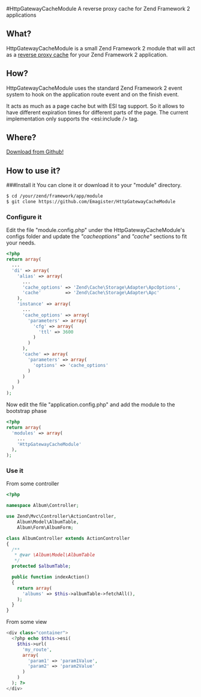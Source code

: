 #HttpGatewayCacheModule
A reverse proxy cache for Zend Framework 2 applications

## What?
HttpGatewayCacheModule is a small Zend Framework 2 module that will act as a [reverse proxy cache](http://en.wikipedia.org/wiki/Reverse_proxy)
for your Zend Framework 2 application.

## How?
HttpGatewayCacheModule uses the standard Zend Framework 2 event system to hook on the application route event and on the finish event.

It acts as much as a page cache but with ESI tag support. So it allows to have different expiration times for different parts of
the page. The current implementation only supports the &lt;esi:include /&gt; tag.

## Where?
<a href="#" class="button big icon fork">Download from Github!</a>

## How to use it?
###Install it
You can clone it or download it to your "module" directory.

```bash
$ cd /your/zend/framework/app/module
$ git clone https://github.com/Emagister/HttpGatewayCacheModule
```

### Configure it
Edit the file "module.config.php" under the HttpGatewayCacheModule's configs folder and update the _"cacheoptions"_ and _"cache"_
sections to fit your needs.

```php
<?php
return array(
  ...
  'di' => array(
    'alias' => array(
      ...
      'cache_options' => 'Zend\Cache\Storage\Adapter\ApcOptions',
      'cache'         => 'Zend\Cache\Storage\Adapter\Apc'
    ),
    'instance' => array(
      ...
      'cache_options' => array(
        'parameters' => array(
          'cfg' => array(
            'ttl' => 3600
          )
        )
      ),
      'cache' => array(
        'parameters' => array(
          'options' => 'cache_options'
        )
      )
    )
  )
);
```

Now edit the file "application.config.php" and add the module to the bootstrap phase

```php
<?php
return array(
  'modules' => array(
    ...
    'HttpGatewayCacheModule'
  ),
);
```

### Use it
From some controller

```php
<?php

namespace Album\Controller;

use Zend\Mvc\Controller\ActionController,
    Album\Model\AlbumTable,
    Album\Form\AlbumForm;

class AlbumController extends ActionController
{
  /**
   * @var \Album\Model\AlbumTable
   */
  protected $albumTable;

  public function indexAction()
  {
    return array(
      'albums' => $this->albumTable->fetchAll(),
    );
  }
}
```

From some view

```php
<div class="container">
  <?php echo $this->esi(
    $this->url(
      'my_route',
      array(
        'param1' => 'param1Value',
        'param2' => 'param2Value'
      )
    )
  ); ?>
</div>
```